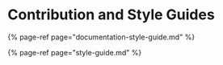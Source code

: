 # Contribution and Style Guides

{% page-ref page="documentation-style-guide.md" %}

{% page-ref page="style-guide.md" %}



